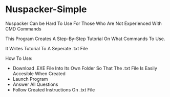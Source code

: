 # Nuspacker-Simple

Nuspacker Can be Hard To Use For Those Who Are Not Experienced With CMD Commands

This Program Creates A Step-By-Step Tutorial On What Commands To Use.

It Writes Tutorial To A Seperate .txt File

How To Use:
  - Download .EXE File Into Its Own Folder So That The .txt File Is Easily Accesible When Created
  - Launch Program
  - Answer All Questions
  - Follow Created Instructions On .txt File
